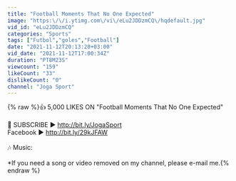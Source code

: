 ```yaml
---
title: "Football Moments That No One Expected"
image: "https:\/\/i.ytimg.com\/vi\/eLu2JDDzmCQ\/hqdefault.jpg"
vid_id: "eLu2JDDzmCQ"
categories: "Sports"
tags: ["Futbol","goles","Football"]
date: "2021-11-12T20:13:20+03:00"
vid_date: "2021-11-12T17:00:34Z"
duration: "PT8M23S"
viewcount: "159"
likeCount: "33"
dislikeCount: "0"
channel: "Joga Sport"
---
```

{% raw %}👍 5,000 LIKES ON &quot;Football Moments That No One Expected&quot;<br /><br />🔔 SUBSCRIBE ► <a rel="nofollow" target="blank" href="http://bit.ly/JogaSport">http://bit.ly/JogaSport</a> <br />      Facebook ► <a rel="nofollow" target="blank" href="http://bit.ly/29kJFAW">http://bit.ly/29kJFAW</a> <br /><br />🎶 Music: <br /><br />*If you need a song or video removed on my channel, please e-mail me.{% endraw %}

